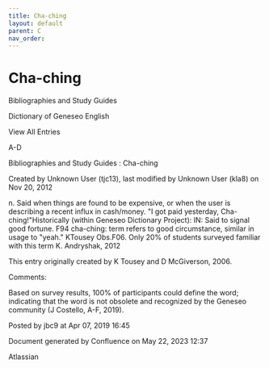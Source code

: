 ```yaml
---
title: Cha-ching
layout: default
parent: C
nav_order:
---
```


# Cha-ching

Bibliographies and Study Guides

Dictionary of Geneseo English

View All Entries

A-D

Bibliographies and Study Guides : Cha-ching

Created by  Unknown User (tjc13), last modified by  Unknown User (kla8) on Nov 20, 2012

n. Said when things are found to be expensive, or when the user is describing a recent influx in cash/money. &quot;I got paid yesterday, Cha-ching!&quot;Historically (within Geneseo Dictionary Project): IN: Said to signal good fortune. F94 cha-ching: term refers to good circumstance, similar in usage to &quot;yeah.&quot; KTousey Obs.F06. Only 20% of students surveyed familiar with this term K. Andryshak, 2012

This entry originally created by K Tousey and D McGiverson, 2006.

Comments:

Based on survey results, 100% of participants could define the word; indicating that the word is not obsolete and recognized by the Geneseo community (J Costello, A-F, 2019).

Posted by jbc9 at Apr 07, 2019 16:45

Document generated by Confluence on May 22, 2023 12:37

Atlassian
